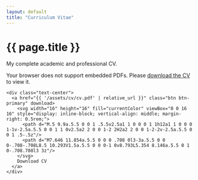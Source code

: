 ```yaml
---
layout: default
title: "Curriculum Vitae"
---
```


<div class="page-header">
  <div class="container">
    <h1>{{ page.title }}</h1>
    <p class="page-description">My complete academic and professional CV.</p>
  </div>
</div>

<div class="container">
  <section class="section">
    <object data="{{ '/assets/cv/cv.pdf' | relative_url }}" type="application/pdf" class="cv-embed">
      <p>Your browser does not support embedded PDFs. Please <a href="{{ '/assets/cv/cv.pdf' | relative_url }}" download>download the CV</a> to view it.</p>
    </object>

    <div class="text-center">
      <a href="{{ '/assets/cv/cv.pdf' | relative_url }}" class="btn btn-primary" download>
        <svg width="16" height="16" fill="currentColor" viewBox="0 0 16 16" style="display: inline-block; vertical-align: middle; margin-right: 0.5rem;">
          <path d="M.5 9.9a.5.5 0 0 1 .5.5v2.5a1 1 0 0 0 1 1h12a1 1 0 0 0 1-1v-2.5a.5.5 0 0 1 1 0v2.5a2 2 0 0 1-2 2H2a2 2 0 0 1-2-2v-2.5a.5.5 0 0 1 .5-.5z"/>
          <path d="M7.646 11.854a.5.5 0 0 0 .708 0l3-3a.5.5 0 0 0-.708-.708L8.5 10.293V1.5a.5.5 0 0 0-1 0v8.793L5.354 8.146a.5.5 0 1 0-.708.708l3 3z"/>
        </svg>
        Download CV
      </a>
    </div>
  </section>
</div>
